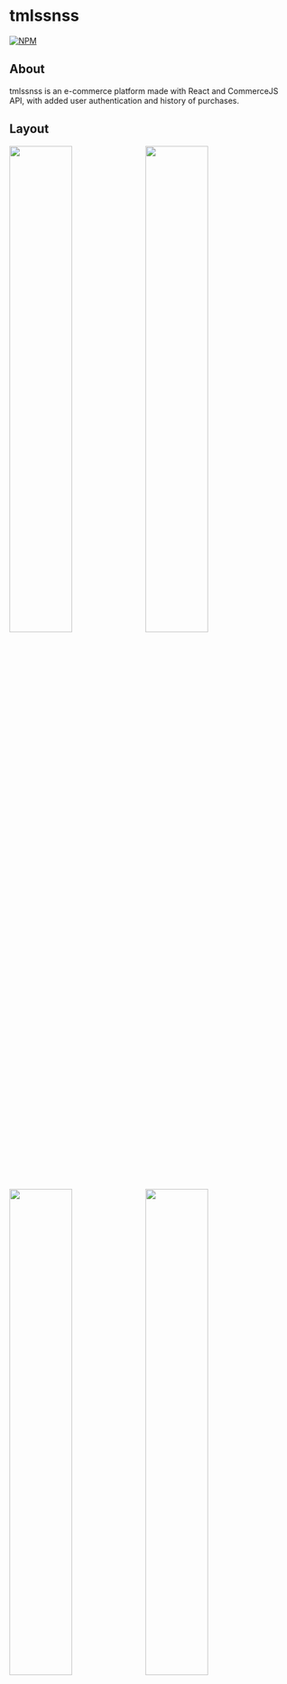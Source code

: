 # tmlssnss
[![NPM](https://img.shields.io/npm/l/react)](https://github.com/lemoswilson/tmlssnss/blob/master/LICENSE.md) 

## About
tmlssnss is an e-commerce platform made with React and CommerceJS API, with added user authentication and history of purchases.

## Layout


<p float="left">
<img src="https://i.imgur.com/GtsGuQY.png" width="47%" height="47%">
<img src="https://i.imgur.com/XtdcCUo.png" width="47%" height="47%">
</p>



<p float="left">
<img src="https://i.imgur.com/KiiEngU.png" width="47%" height="47%">
<img src="https://i.imgur.com/M35rhl8.png" width="47%" height="47%">
</p>



## Tech Stack
### Backend
- NodeJS
- ExpressJS
- MongoDB 
- Typescript
- PassportJS


### Frontend
- HTML / SCSS / TypesScript
- React
- CommerceJS

### Integrations
- Stripe
- CommerceJS
- Algolia for searching

## Production
- Backend: Heroku
- Frontend: Vercel
- Database: MongoDB Atlas

## How to run the app
### Backend
```
# clone repo
git clone https://github.com/lemoswilson/tmlssnss_backend

# change to backend directory
cd backend

# install dependencies
npm install

# set environment variables
# create .env file and set your credentials for ATLAS_URI, Google OAuth, as well as a JWT Authorization, and a URL for the frontend.
MONGO_URI=<Your MongoDB URI>
JWT_AUTHORIZATION=<Your JWT Authorization key>
REACT_APP_URL=<The URL for the frontend> 
EMAIL_SERVICE=<Email service provider>
EMAIL_USER=<Email for sending reset password messages>
EMAIL_PASS=<Password for sending emalis>

# compile typescript 
tsc 

# run code
node dist/src/app.js
```

### Frontend
```
# clone repo
git clone https://github.com/lemoswilson/tmlssnss

# cd to tmlssnss
cd tmlssnss

# install dependencies
npm install

# set environment variables
# create .env file and set the url for the server, your credentials for CommerceJS, Stripe, and Algolia. 
REACT_APP_SERVER_URL=<SERVER URL>
REACT_APP_CHEC_PUBLIC_KEY=<Your Chec/CommerceJS public key>
REACT_APP_CHEC_PRIVATE_KEY=<Your Chec/CommerceJS private key>
REACT_APP_STRIPE_PUBLIC_KEY=<Your Stripe public key>
REACT_APP_STRIPE_PRIVATE_KEY=<Your Stripe private key>
REACT_APP_ALGOLIA_APP_ID=<Your Algolia App ID>
REACT_APP_PUBLIC_ALGOLIA_SEARCH_KEY=<Your Algolia public search key>

# run the project
npm start
```

# Author

Wilson Lemos

https://lemoswilson.com